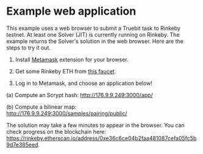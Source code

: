 # Example web application

This example uses a web browser to submit a Truebit task to Rinkeby testnet.  At least one Solver (JIT) is currently running on Rinkeby.  The example returns the Solver's solution in the web browser.  Here are the steps to try it out.

1. Install [Metamask](https://metamask.io/) extension for your browser.

2. Get some Rinkeby ETH from [this faucet](https://faucet.rinkeby.io/).

3. Log in to Metamask, and choose an application below!

(a) Compute an Scrypt hash:
http://176.9.9.249:3000/app/

(b) Compute a bilinear map:
http://176.9.9.249:3000/samples/pairing/public/

The solution may take a few minutes to appear in the browser.  You can check progress on the blockchain here: https://rinkeby.etherscan.io/address/0xe36c6ce04b2faa481087cefa05fc5b9d7e385eed.
